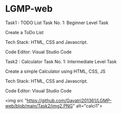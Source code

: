 # LGMP-web
Task1 : TODO List
Task No. 1: Beginner Level Task

Create a ToDo List

Tech Stack: HTML, CSS and Javascript.

Code Editor: Visual Studio Code




Task2 : Calculator
Task No. 1: Intermediate Level Task

Create a simple Calculator using HTML, CSS, JS

Tech Stack: HTML, CSS and Javascript.

Code Editor: Visual Studio Code

<img src "https://github.com/Gayatri201361/LGMP-web/blob/main/Task2/img2.PNG" alt="calci1">
